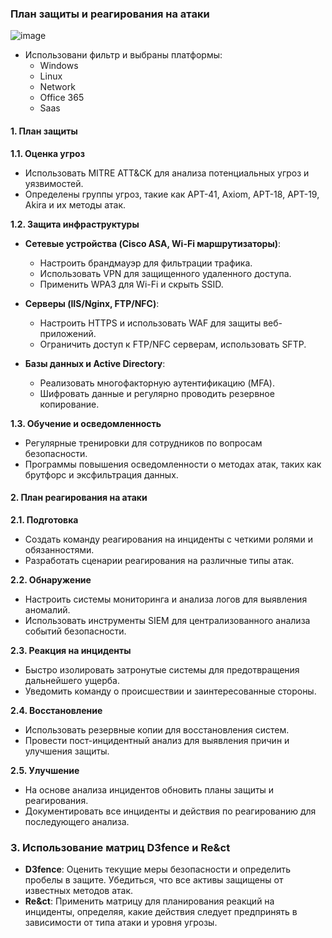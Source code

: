 ### План защиты и реагирования на атаки

![image](/Cyb04-onl/💀Task11/img/MyCompany.png)

- Использовани фильтр и выбраны платформы:
    - Windows
    - Linux
    - Network
    - Office 365
    - Saas

#### 1. План защиты

**1.1. Оценка угроз**
- Использовать MITRE ATT&CK для анализа потенциальных угроз и уязвимостей.
- Определены группы угроз, такие как APT-41, Axiom, APT-18, APT-19, Akira и их методы атак.

**1.2. Защита инфраструктуры**
- **Сетевые устройства (Cisco ASA, Wi-Fi маршрутизаторы)**:
  - Настроить брандмауэр для фильтрации трафика.
  - Использовать VPN для защищенного удаленного доступа.
  - Применить WPA3 для Wi-Fi и скрыть SSID.

- **Серверы (IIS/Nginx, FTP/NFC)**:
  - Настроить HTTPS и использовать WAF для защиты веб-приложений.
  - Ограничить доступ к FTP/NFC серверам, использовать SFTP.

- **Базы данных и Active Directory**:
  - Реализовать многофакторную аутентификацию (MFA).
  - Шифровать данные и регулярно проводить резервное копирование.

**1.3. Обучение и осведомленность**
- Регулярные тренировки для сотрудников по вопросам безопасности.
- Программы повышения осведомленности о методах атак, таких как брутфорс и эксфильтрация данных.

#### 2. План реагирования на атаки

**2.1. Подготовка**
- Создать команду реагирования на инциденты с четкими ролями и обязанностями.
- Разработать сценарии реагирования на различные типы атак.

**2.2. Обнаружение**
- Настроить системы мониторинга и анализа логов для выявления аномалий.
- Использовать инструменты SIEM для централизованного анализа событий безопасности.

**2.3. Реакция на инциденты**
- Быстро изолировать затронутые системы для предотвращения дальнейшего ущерба.
- Уведомить команду о происшествии и заинтересованные стороны.

**2.4. Восстановление**
- Использовать резервные копии для восстановления систем.
- Провести пост-инцидентный анализ для выявления причин и улучшения защиты.

**2.5. Улучшение**
- На основе анализа инцидентов обновить планы защиты и реагирования.
- Документировать все инциденты и действия по реагированию для последующего анализа.

### 3. Использование матриц D3fence и Re&ct
- **D3fence**: Оценить текущие меры безопасности и определить пробелы в защите. Убедиться, что все активы защищены от известных методов атак.
- **Re&ct**: Применить матрицу для планирования реакций на инциденты, определяя, какие действия следует предпринять в зависимости от типа атаки и уровня угрозы.
